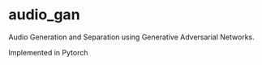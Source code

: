 # audio_gan
Audio Generation and Separation using Generative Adversarial Networks.

Implemented in Pytorch
